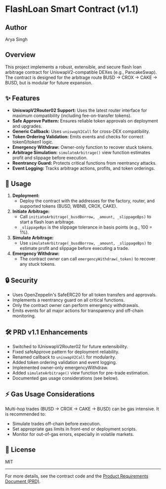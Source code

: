 # FlashLoan Smart Contract (v1.1)

## Author
Arya Singh

## Overview
This project implements a robust, extensible, and secure flash loan arbitrage contract for UniswapV2-compatible DEXes (e.g., PancakeSwap). The contract is designed for the arbitrage route BUSD → CROX → CAKE → BUSD, but is modular for future expansion.  

## ✨ Features
- **UniswapV2Router02 Support:** Uses the latest router interface for maximum compatibility (including fee-on-transfer tokens).
- **Safe Approve Pattern:** Ensures reliable token approvals on deployment and upgrades.
- **Generic Callback:** Uses `uniswapV2Call` for cross-DEX compatibility.
- **Token Ordering Validation:** Emits events and checks for correct token0/token1 logic.
- **Emergency Withdraw:** Owner-only function to recover stuck tokens.
- **Arbitrage Simulation:** `simulateArbitrage()` view function estimates profit and slippage before execution.
- **Reentrancy Guard:** Protects critical functions from reentrancy attacks.
- **Event Logging:** Tracks arbitrage actions, profits, and token orderings.

## 🚀 Usage
1. **Deployment:**
   - Deploy the contract with the addresses for the factory, router, and supported tokens (BUSD, WBNB, CROX, CAKE).
2. **Initiate Arbitrage:**
   - Call `initiateArbitrage(_busdBorrow, _amount, _slippageBps)` to start a flash loan arbitrage.
   - `_slippageBps` is the slippage tolerance in basis points (e.g., 100 = 1%).
3. **Simulate Arbitrage:**
   - Use `simulateArbitrage(_busdBorrow, _amount, _slippageBps)` to estimate profit and slippage before executing a trade.
4. **Emergency Withdraw:**
   - The contract owner can call `emergencyWithdraw(_token)` to recover any stuck tokens.

## 🔒 Security
- Uses OpenZeppelin's SafeERC20 for all token transfers and approvals.
- Implements a reentrancy guard on all critical functions.
- Only the contract owner can perform emergency withdrawals.
- Emits events for all major actions for transparency and off-chain monitoring.

## 🛠️ PRD v1.1 Enhancements
- Switched to IUniswapV2Router02 for future extensibility.
- Fixed safeApprove pattern for deployment reliability.
- Renamed callback to `uniswapV2Call` for modularity.
- Added token ordering validation and event logging.
- Implemented owner-only emergencyWithdraw.
- Added `simulateArbitrage()` view function for pre-trade estimation.
- Documented gas usage considerations (see below).

## ⚡ Gas Usage Considerations
Multi-hop trades (BUSD → CROX → CAKE → BUSD) can be gas intensive. It is recommended to:
- Simulate trades off-chain before execution.
- Set appropriate gas limits in front-end or deployment scripts.
- Monitor for out-of-gas errors, especially in volatile markets.

## 📄 License
MIT

---

For more details, see the contract code and the [Product Requirements Document (PRD)](./contracts/Flashloan.sol#L1).
